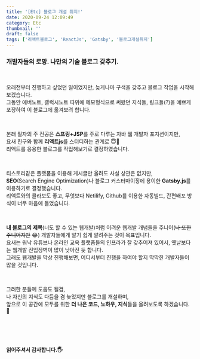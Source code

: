 ```yaml
---
title: '[Etc] 블로그 개설 취지!'
date: 2020-09-24 12:09:49
category: Etc
thumbnail: ''
draft: false
tags: ['리액트블로그', 'ReactJs', 'Gatsby', '블로그개설취지']
---
```


### **개발자들의 로망. 나만의 기술 블로그 갖추기.**

<br>

오래전부터 진행하고 싶었던 일이었지만, 늦게나마 구색을 갖추고 블로그 작업을 시작해보겠습니다.<br>
그동안 에버노트, 갤럭시노트 따위에 메모형식으로 써왔던 지식들, 링크들(?)을 예쁘게 포장하여 이 블로그에 옮겨보려 합니다.

<br>

본래 필자의 주 전공은 **스프링+JSP**를 주로 다루는 자바 웹 개발자 포지션이지만, <br>
요새 친구와 함께 **리액트js**를 스터디하는 관계로 😇👏 <br>
리액트를 응용한 블로그를 작업해보기로 결정하였습니다.

<br>

티스토리같은 플랫폼을 이용해 게시글만 올려도 사실 상관은 없지만,<br>
**SEO**(Search Engine Optimization)나 블로그 커스터마이징에 용이한 **Gatsby.js**를 이용하기로 결정했습니다.<br>
리액트와의 콜라보도 좋고, 무엇보다 Netilify, Github를 이용한 자동빌드, 간편배포 방식이 너무 마음에 들었습니다.

<br>

**내 블로그의 제목**(너도 할 수 있는 웹개발)처럼 어려운 웹개발 개념들을 주니어(~~나 또한 주니어지만~~ 😂) 개발자들에게 알기 쉽게 알려주는 것이 목표입니다.<br>
요새는 워낙 유튜브나 온라인 교육 플랫폼들의 인프라가 잘 갖추어져 있어서, 옛날보다는 웹개발 진입장벽이 많이 낮아진 듯 합니다.<br>
그래도 웹개발을 막상 진행해보면, 어디서부터 진행을 하여야 할지 막막한 개발자들이 많을 것입니다.

<br>

그러한 분들께 도움도 될겸, <br>
나 자신의 지식도 다듬을 겸 늦었지만 블로그를 개설하며, <br>
앞으로 이 공간에 모두를 위한 **더 나은 코드, 노하우, 지식**들을 올려보도록 하겠습니다. :pray:

<br>
<br>
<br>

#### 읽어주셔서 감사합니다.🖐
